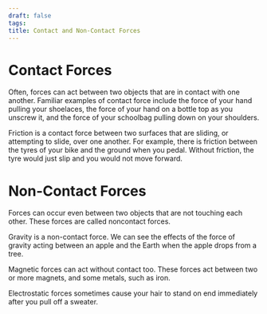 ```yaml
---
draft: false
tags:
title: Contact and Non-Contact Forces
---
```

# Contact Forces

Often, forces can act between two objects that are in contact with one another. Familiar examples of contact force include the force of your hand pulling your shoelaces, the force of your hand on a bottle top as you unscrew it, and the force of your schoolbag pulling down on your shoulders.

Friction is a contact force between two surfaces that are sliding, or attempting to slide, over one another. For example, there is friction between the tyres of your bike and the ground when you pedal. Without friction, the tyre would just slip and you would not move forward.

# Non-Contact Forces

Forces can occur even between two objects that are not touching each other. These forces are called noncontact forces.

Gravity is a non-contact force. We can see the effects of the force of gravity acting between an apple and the Earth when the apple drops from a tree.

Magnetic forces can act without contact too. These forces act between two or more magnets, and some metals, such as iron.

Electrostatic forces sometimes cause your hair to stand on end immediately after you pull off a sweater.
